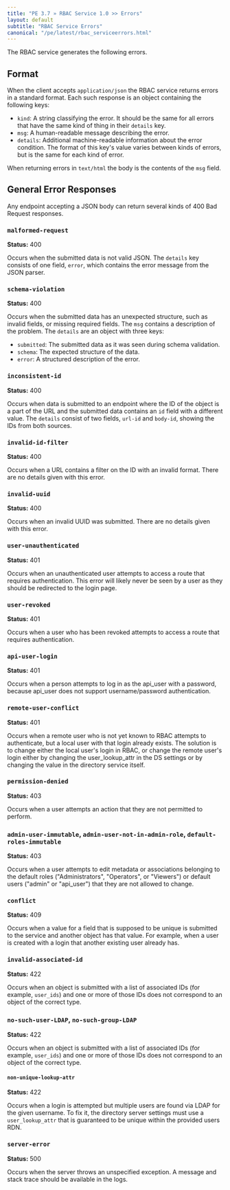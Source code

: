 ```yaml
---
title: "PE 3.7 » RBAC Service 1.0 >> Errors"
layout: default
subtitle: "RBAC Service Errors"
canonical: "/pe/latest/rbac_serviceerrors.html"
---
```


The RBAC service generates the following errors.
## Format

When the client accepts `application/json` the RBAC service returns errors in a standard format. Each such response is an object containing the following keys:

* `kind`: A string classifying the error. It should be the same for all errors that have the same kind of thing in their `details` key.
* `msg`: A human-readable message describing the error.
* `details`: Additional machine-readable information about the error condition. The format of this key's value varies between kinds of errors, but is the same for each kind of error.

When returning errors in `text/html` the body is the contents of the `msg` field.

## General Error Responses

Any endpoint accepting a JSON body can return several kinds of 400
Bad Request responses.

### `malformed-request`

**Status:** 400

Occurs when the submitted data is not valid JSON. The `details` key consists of one field, `error`, which contains the error message from the JSON parser.

### `schema-violation`

**Status:** 400

Occurs when the submitted data has an unexpected structure, such as invalid fields, or missing required fields. The `msg` contains a description of the problem. The `details` are an object with three keys:

  * `submitted`: The submitted data as it was seen during schema validation.
  * `schema`: The expected structure of the data.
  * `error`: A structured description of the error.

### `inconsistent-id`

**Status:** 400

Occurs when data is submitted to an endpoint where the ID of the object is a part of the URL and the submitted data contains an `id` field with a different value. The `details` consist of two fields, `url-id` and `body-id`, showing the IDs from both sources.

### `invalid-id-filter`

**Status:** 400

Occurs when a URL contains a filter on the ID with an invalid format. There are no details given with this error.

### `invalid-uuid`

**Status:** 400

Occurs when an invalid UUID was submitted. There are no details given with this error.

### `user-unauthenticated`

**Status:** 401

Occurs when an unauthenticated user attempts to access a route that requires authentication. This error will likely never be seen by a user as they should be redirected to the login page.

### `user-revoked`

**Status:** 401

Occurs when a user who has been revoked attempts to access a route that requires authentication.

### `api-user-login`

**Status:** 401

Occurs when a person attempts to log in as the api_user with a password, because api_user does not support username/password authentication.

### `remote-user-conflict`

**Status:** 401

Occurs when a remote user who is not yet known to RBAC attempts to authenticate, but a local user with that login already exists. The solution is to change either the local user's login in RBAC, or change the remote user's login either by changing the user_lookup_attr in the DS settings or by changing
the value in the directory service itself.

### `permission-denied`

**Status:** 403

Occurs when a user attempts an action that they are not permitted to perform.

### `admin-user-immutable`, `admin-user-not-in-admin-role`, `default-roles-immutable`

**Status:** 403

Occurs when a user attempts to edit metadata or associations belonging to
the default roles ("Administrators", "Operators", or "Viewers") or default users
("admin" or "api_user") that they are not allowed to change.

### `conflict`

**Status:** 409

Occurs when a value for a field that is supposed to be unique is
submitted to the service and another object has that value. For example, when a user is
created with a login that another existing user already has.

### `invalid-associated-id`

**Status:** 422

Occurs when an object is submitted with a list of associated IDs (for example,
`user_ids`) and one or more of those IDs does not correspond to an object of the
correct type.

### `no-such-user-LDAP`, `no-such-group-LDAP`

**Status:** 422

Occurs when an object is submitted with a list of associated IDs (for example,
`user_ids`) and one or more of those IDs does not correspond to an object of the
correct type.

#### `non-unique-lookup-attr`

**Status:** 422

Occurs when a login is attempted but multiple users are found via
LDAP for the given username. To fix it, the directory server settings
must use a `user_lookup_attr` that is guaranteed to be unique within
the provided users RDN.

### `server-error`

**Status:** 500

Occurs when the server throws an unspecified exception. A message and stack
trace should be available in the logs.